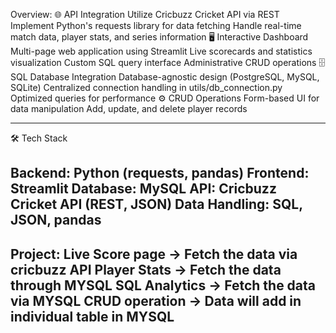 Overview:
🌐 API Integration
Utilize Cricbuzz Cricket API via REST
Implement Python's requests library for data fetching
Handle real-time match data, player stats, and series information
🖥️ Interactive Dashboard
Multi-page web application using Streamlit
Live scorecards and statistics visualization
Custom SQL query interface
Administrative CRUD operations
🗄️ SQL Database Integration
Database-agnostic design (PostgreSQL, MySQL, SQLite)
Centralized connection handling in utils/db_connection.py
Optimized queries for performance
⚙️ CRUD Operations
Form-based UI for data manipulation
Add, update, and delete player records

_______________________________________________________________________________
🛠️ Tech Stack

Backend: Python (requests, pandas)
Frontend: Streamlit
Database: MySQL
API: Cricbuzz Cricket API (REST, JSON)
Data Handling: SQL, JSON, pandas
------------------------------------------------------------------------------
Project:
Live Score page -> Fetch the data via cricbuzz API
Player Stats -> Fetch the data through MYSQL
SQL Analytics -> Fetch the data via MYSQL
CRUD operation -> Data will add in individual table in MYSQL
--------------------------------------------------------------------------------
